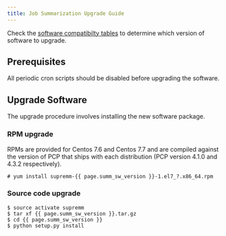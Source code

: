 ```yaml
---
title: Job Summarization Upgrade Guide
---
```


Check the [software compatibilty tables](supremm-install-overview.md#software-compatibility)
to determine which version of software to upgrade.

## Prerequisites

All periodic cron scripts should be disabled before upgrading the software.

## Upgrade Software

The upgrade procedure involves installing the new software package.

### RPM upgrade

RPMs are provided for Centos 7.6 and Centos 7.7 and are compiled against
the version of PCP that ships with each distribution (PCP version 4.1.0
and 4.3.2 respectively).

    # yum install supremm-{{ page.summ_sw_version }}-1.el7_?.x86_64.rpm

### Source code upgrade

    $ source activate supremm
    $ tar xf {{ page.summ_sw_version }}.tar.gz
    $ cd {{ page.summ_sw_version }}
    $ python setup.py install

